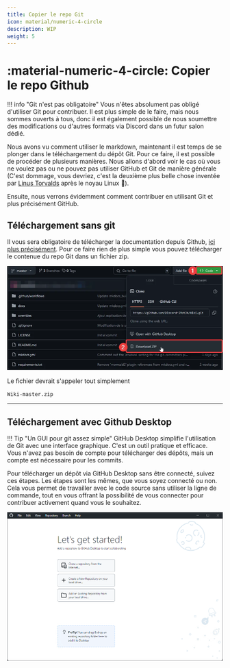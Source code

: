 ```yaml
---
title: Copier le repo Git
icon: material/numeric-4-circle
description: WIP
weight: 5
---
```


# :material-numeric-4-circle: Copier le repo Github

!!! info "Git n'est pas obligatoire"
    Vous n'êtes absolument pas obligé d'utiliser Git pour contribuer. Il est plus simple de le faire, mais nous sommes ouverts à tous, donc il est également possible de nous soumettre des modifications ou d'autres formats via Discord dans un futur salon dédié.

Nous avons vu comment utiliser le markdown, maintenant il est temps de se plonger dans le téléchargement du dépôt Git. Pour ce faire, il est possible de procéder de plusieurs manières. Nous allons d'abord voir le cas où vous ne voulez pas ou ne pouvez pas utiliser GitHub et Git de manière générale (C'est dommage, vous devriez, c'est la deuxième plus belle chose inventée par [Linus Torvalds](https://fr.wikipedia.org/wiki/Linus_Torvalds) après le noyau Linux 🐧).

Ensuite, nous verrons évidemment comment contribuer en utilisant Git et plus précisément GitHub.

## Téléchargement sans git

Il vous sera obligatoire de télécharger la documentation depuis Github, [ici plus précisément](https://github.com/Discord-iMot3k/wiki). Pour ce faire rien de plus simple vous pouvez télécharger le contenue du repo Git dans un fichier zip.

![Télécharger en ZIP](../img/git_zip_download.webp)

Le fichier devrait s'appeler tout simplement 
```Text
Wiki-master.zip
```
---

## Téléchargement avec Github Desktop
!!! Tip "Un GUI pour git assez simple"
    GitHub Desktop simplifie l'utilisation de Git avec une interface graphique. C'est un outil pratique et efficace. Vous n'avez pas besoin de compte pour télécharger des dépôts, mais un compte est nécessaire pour les commits.

Pour télécharger un dépôt via GitHub Desktop sans être connecté, suivez ces étapes. Les étapes sont les mêmes, que vous soyez connecté ou non. Cela vous permet de travailler avec le code source sans utiliser la ligne de commande, tout en vous offrant la possibilité de vous connecter pour contribuer activement quand vous le souhaitez.

![Télécharger le repo depuis Github Desktop](../img/download_repo_github_desktop.webp)
